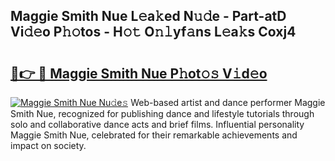 ## Maggie Smith Nue L𝚎a𝚔ed N𝚞𝚍e - Part-atD Vi𝚍𝚎o P𝚑𝚘tos - H𝚘𝚝 O𝚗𝚕yf𝚊ns L𝚎a𝚔s Coxj4

# <h2><a href="http://kf3ccw.oniu.top/?m=Maggie+Smith+Nue">🔗👉 🔴 Maggie Smith Nue P𝚑ot𝚘𝚜 V𝚒d𝚎o</a></h2>

[![Maggie Smith Nue Nu𝚍e𝚜](https://i.imgur.com/0qMVB7G.gif)](http://kf3ccw.oniu.top/?m=Maggie+Smith+Nue)
Web-based artist and dance performer Maggie Smith Nue, recognized for publishing dance and lifestyle tutorials through solo and collaborative dance acts and brief films. Influential personality Maggie Smith Nue, celebrated for their remarkable achievements and impact on society.  
